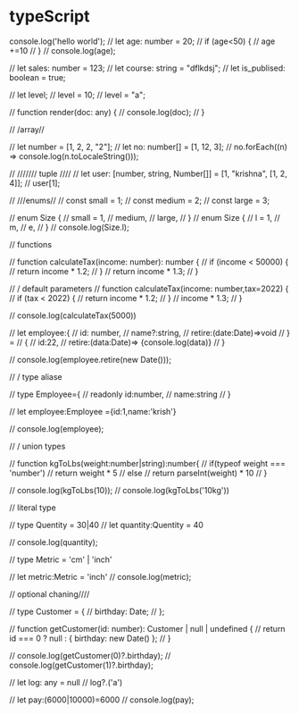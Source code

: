 # typeScript

console.log('hello world');
// let age: number = 20;
// if (age<50) {
//     age +=10
// }
// console.log(age);

// let sales: number = 123;
// let course: string = "dflkdsj";
// let is_publised: boolean = true;

// let level;
// level = 10;
// level = "a";

// function render(doc: any) {
//   console.log(doc);
// }

// /array//

// let number = [1, 2, 2, "2"];
// let no: number[] = [1, 12, 3];
// no.forEach((n) => console.log(n.toLocaleString()));

// /////// tuple ////
// let user: [number, string, Number[]] = [1, "krishna", [1, 2, 4]];
// user[1];

// ///enums//
// const small = 1;
// const medium = 2;
// const large = 3;

// enum Size {
//   small = 1,
//   medium,
//   large,
// }
// enum Size {
//   l = 1,
//   m,
//   e,
// }
// console.log(Size.l);

// functions

// function calculateTax(income: number): number {
//   if (income < 50000) {
//      return income * 1.2;
//   }
//   return income * 1.3;
// }

// / default parameters
// function calculateTax(income: number,tax=2022) {
//   if (tax < 2022) {
//      return income * 1.2;
//   }
//    income * 1.3;
// }

// console.log(calculateTax(5000))

// let employee:{
//     id: number,
//     name?:string,
//     retire:(date:Date)=>void
// } =
//  {
//    id:22,
//    retire:(data:Date)=> {console.log(data)}
// }

// console.log(employee.retire(new Date()));

// / type aliase

// type Employee={
//   readonly id:number,
//    name:string
// }

// let employee:Employee ={id:1,name:'krish'}

// console.log(employee);

// / union types

// function kgToLbs(weight:number|string):number{
//    if(typeof weight === 'number')
//       return weight * 5
//    else
//       return parseInt(weight) * 10
// }

// console.log(kgToLbs(10));
// console.log(kgToLbs('10kg'))

// literal type

// type Quentity = 30|40
// let quantity:Quentity = 40

// console.log(quantity);

// type Metric = 'cm' | 'inch'

// let metric:Metric = 'inch'
// console.log(metric);

// optional chaning////

// type Customer = {
//   birthday: Date;
// };

//  function getCustomer(id: number): Customer | null | undefined {
//   return id === 0 ? null : { birthday: new Date() };
// }

// console.log(getCustomer(0)?.birthday);
// console.log(getCustomer(1)?.birthday);


// let log: any = null
// log?.('a')


// let pay:(6000|10000)=6000
// console.log(pay);
